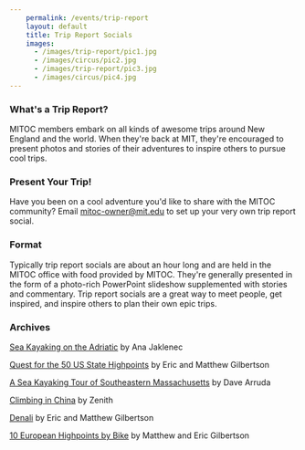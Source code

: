 ```yaml
---
    permalink: /events/trip-report
    layout: default
    title: Trip Report Socials
    images:
      - /images/trip-report/pic1.jpg
      - /images/circus/pic2.jpg
      - /images/trip-report/pic3.jpg
      - /images/circus/pic4.jpg
---
```


### What's a Trip Report?

MITOC members embark on all kinds of awesome trips around New England and the world. When they're back at MIT, they're encouraged to present photos and stories of their adventures to inspire others to pursue cool trips.

### Present Your Trip!

Have you been on a cool adventure you'd like to share with the MITOC community? Email [mitoc-owner@mit.edu](mailto:mitoc-owner@mit.edu) to set up your very own trip report social.

### Format

Typically trip report socials are about an hour long and are held in the MITOC office with food provided by MITOC. They're generally presented in the form of a photo-rich PowerPoint slideshow supplemented with stories and commentary. Trip report socials are a great way to meet people, get inspired, and inspire others to plan their own epic trips.

### Archives

[Sea Kayaking on the Adriatic](/docs/trip-report/kornati.pdf) by Ana Jaklenec

[Quest for the 50 US State Highpoints](/docs/trip-report/high_points.pdf) by Eric and Matthew Gilbertson

[A Sea Kayaking Tour of Southeastern Massachusetts](/docs/trip-report/kayak_ma.pdf) by Dave Arruda

[Climbing in China](/docs/trip-report/china.pdf) by Zenith

[Denali](/docs/trip-report/denali.pdf) by Eric and Matthew Gilbertson

[10 European Highpoints by Bike](/docs/trip-report/europe_bike.pdf) by Matthew and Eric Gilbertson
